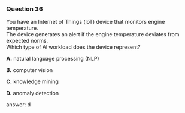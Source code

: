 ### Question 36

You have an Internet of Things (loT) device that monitors engine temperature.  
The device generates an alert if the engine temperature deviates from expected norms.  
Which type of Al workload does the device represent?

**A.** natural language processing (NLP)

**B.** computer vision

**C.** knowledge mining

**D.** anomaly detection

answer: d

